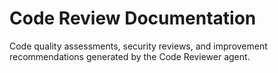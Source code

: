 # Code Review Documentation

Code quality assessments, security reviews, and improvement recommendations generated by the Code Reviewer agent.